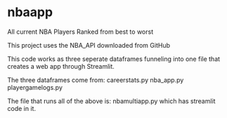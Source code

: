 # nbaapp
All current NBA Players Ranked from best to worst

This project uses the NBA_API downloaded from GitHub

This code works as three seperate dataframes funneling into one file that creates a web app through Streamlit. 

The three dataframes come from:
  careerstats.py
  nba_app.py
  playergamelogs.py
 
The file that runs all of the above is:
  nbamultiapp.py 
which has streamlit code in it. 

